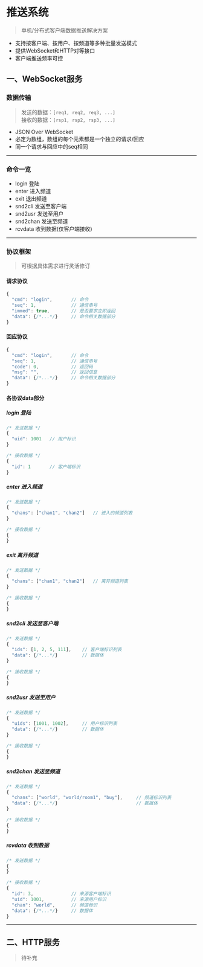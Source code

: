 # 推送系统

> 单机/分布式客户端数据推送解决方案<br>

* 支持按客户端、按用户、按频道等多种批量发送模式
* 提供WebSocket和HTTP对等接口
* 客户端推送频率可控

## 一、WebSocket服务

### 数据传输

> 发送的数据：```[req1, req2, req3, ...]```<br>
> 接收的数据：```[rsp1, rsp2, rsp3, ...]```<br>

* JSON Over WebSocket
* 必定为数组，数组的每个元素都是一个独立的请求/回应
* 同一个请求与回应中的seq相同

---

### 命令一览

* login 登陆<br>
* enter 进入频道<br>
* exit 退出频道<br>
* snd2cli 发送至客户端<br>
* snd2usr 发送至用户<br>
* snd2chan 发送至频道<br>
* rcvdata 收到数据(仅客户端接收)<br>

---

### 协议框架

> 可根据具体需求进行灵活修订

#### 请求协议

```js
{
  "cmd": "login",       // 命令
  "seq": 1,             // 通信串号
  "immed": true,        // 是否要求立即返回
  "data": {/*...*/}     // 命令相关数据部分
}
```

#### 回应协议

```js
{
  "cmd": "login",       // 命令
  "seq": 1,             // 通信串号
  "code": 0,            // 返回码
  "msg": "",            // 返回信息
  "data": {/*...*/}     // 命令相关数据部分
}
```

#### 各协议data部分

##### login 登陆

```js
/* 发送数据 */
{
  "uid": 1001   // 用户标识
}

/* 接收数据 */
{
  "id": 1       // 客户端标识
}
```

##### enter 进入频道

```js
/* 发送数据 */
{
  "chans": ["chan1", "chan2"]   // 进入的频道列表
}

/* 接收数据 */
{
}
```

##### exit 离开频道

```js
/* 发送数据 */
{
  "chans": ["chan1", "chan2"]   // 离开频道列表
}

/* 接收数据 */
{
}
```

##### snd2cli 发送至客户端

```js
/* 发送数据 */
{
  "ids": [1, 2, 5, 111],    // 客户端标识列表
  "data": {/*...*/}         // 数据体
}

/* 接收数据 */
{
}
```

##### snd2usr 发送至用户

```js
/* 发送数据 */
{
  "uids": [1001, 1002],     // 用户标识列表
  "data": {/*...*/}         // 数据体
}

/* 接收数据 */
{
}
```

##### snd2chan 发送至频道

```js
/* 发送数据 */
{
  "chans": ["world", "world/room1", "buy"],     // 频道标识列表
  "data": {/*...*/}                             // 数据体
}

/* 接收数据 */
{
}
```

##### rcvdata 收到数据

```js
/* 发送数据 */
{
}

/* 接收数据 */
{
  "id": 3,              // 来源客户端标识
  "uid": 1001,          // 来源用户标识
  "chan": "world",      // 频道标识
  "data": {/*...*/}     // 数据体
}
```

---

## 二、HTTP服务

> 待补充
